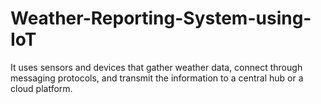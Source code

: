 # Weather-Reporting-System-using-IoT
It uses sensors and devices that gather weather data, connect through messaging protocols, and transmit the information to a central hub or a cloud platform.

